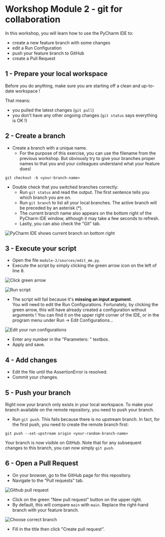 # Workshop Module 2 - git for collaboration


In this workshop, you will learn how to use the PyCharm IDE to:
* create a new feature branch with some changes
* edit a Run Configuration
* push your feature branch to GitHub
* create a Pull Request


## 1 - Prepare your local workspace

Before you do anything, make sure you are starting off a clean and up-to-date workspace !

That means:
- you pulled the latest changes (`git pull`)
- you don't have any other ongoing changes (`git status` says everything is OK !)

## 2 - Create a branch

* Create a branch with a unique name. 
  * For the purpose of this exercise, you can use the filename from the previous workshop. 
  But obviously try to give your branches proper names to that you and your colleagues understand what your feature does!
```
git checkout -b <your-branch-name>
```
* Double check that you switched branches correctly:
  * Run `git status` and read the output. The first sentence tells you which branch you are on.
  * Run `git branch` to list all your local branches. The active branch will be preceded by an asterisk (*).
  * The current branch name also appears on the bottom right of the PyCharm IDE window, although it may take a few seconds to refresh.
  * Lastly, you can also check the "Git" tab.

![PyCharm IDE shows current branch on bottom right](../images/feature_branch.png)


## 3 - Execute your script

* Open the file `module-2/sources/edit_me.py`.
* Execute the script by simply clicking the green arrow icon on the left of line 8.


![Click green arrow](../images/run_script.png)

![Run script](../images/run_script_2.png)


* The script will fail because it's **missing an input argument**.  
You will need to edit the Run Configurations.
Fortunately, by clicking the green arrow, this will have already created a configuration without arguments ! 
You can find it on the upper right corner of the IDE, or in the program menu under Run -> Edit Configurations...  

![Edit your run configurations](../images/edit_run_config.png)

* Enter any number in the "Parameters: " textbox.
* Apply and save.


## 4 - Add changes

* Edit the file until the AssertionError is resolved.
* Commit your changes.


## 5 - Push your branch

Right now your branch only exists in your local workspace.
To make your branch available on the remote repository, you need to push your branch. 

* Run `git push`. This fails because there is no upstream branch. In fact, for the first push, you need to create the
remote branch first:
```
git push --set-upstream origin <your-random-branch-name>
```

Your branch is now visible on GitHub. Note that for any subsequent changes to this branch, you can now simply `git push`.


## 6 - Open a Pull Request

* On your browser, go to the GitHub page for this repository. 
* Navigate to the "Pull requests" tab. 

![Github pull request](../images/github_pull_request.png)

* Click on the green "New pull request" button on the upper right.
* By default, this will compare `main` with `main`. Replace the right-hand branch with your feature branch. 

![Choose correct branch](../images/github_pull_request_2.png)

* Fill in the title then click "Create pull request".
